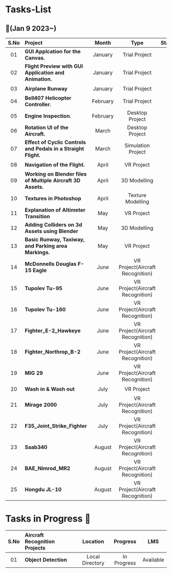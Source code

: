 # Tasks-List

##  :notebook_with_decorative_cover:(Jan 9 2023~)

| S.No   | Project                                                                |            Month            |                            Type                             |                            Status                             |
| :----: | :-----------------------------------------------------------           | :----------------------------: | :----------------------------------------------------------: | :----------------------------------------------------------: |
|   01   | **GUI Applcation for the Canvas.**                                 |               January          |  Trial Project                                               |  :heavy_check_mark:   |
|   02   | **Flight Preview with GUI Application and Animation.**             |               January          |  Trial Project                                               |  :heavy_check_mark:   |
|   03   | **Airplane Runway**                                                |               January          |  Trial Project                                               |  :heavy_check_mark:   |
|   04   | **Bell407 Helicopter Controller.**                                 |               February         |  Trial Project                                               |  :heavy_check_mark:   |
|   05   | **Engine Inspection.**                                             |               February         |  Desktop Project                                             |  :heavy_check_mark:   |
|   06   | **Rotation UI of the Aircraft.**                                   |               March            |  Desktop Project                                             |  :heavy_check_mark:   |
|   07   | **Effect of Cyclic Controls and Pedals in a Straight Flight.**     |               March            |  Simulation Project                                          |  :heavy_check_mark:   |
|   08   | **Navigation of the Flight.**                                      |               April            |  VR Project                                                  |  :heavy_check_mark:   |
|   09   | **Working on Blender files of Multiple Aircraft 3D Assets.**       |               April            |  3D Modelling                                                |  :heavy_check_mark:   |
|   10   | **Textures in Photoshop**                                          |               April            |  Texture Modelling                                           |  :heavy_check_mark:   |
|   11   | **Explanation of Altimeter Transition**                            |               May              |  VR Project                                                  |  :heavy_check_mark:   |
|   12   | **Adding Colliders on 3d Assets using Blender**                    |               May              |  3D Modelling                                                |  :heavy_check_mark:   |
|   13   | **Basic Runway, Taxiway, and Parking area Markings.**              |               May              |  VR Project                                                  |  :heavy_check_mark:   |
|   14   | **McDonnells Douglas F-15 Eagle**                                  |               June             |  VR Project(Aircraft Recognition)                            |  :heavy_check_mark:   |
|   15   | **Tupolev Tu-95**                                                  |               June             |  VR Project(Aircraft Recognition)                            |  :heavy_check_mark:   |
|   16   | **Tupolev Tu-160**                                                 |               June             |  VR Project(Aircraft Recognition)                            |  :heavy_check_mark:   |
|   17   | **Fighter_E-2_Hawkeye**                                            |               June             |  VR Project(Aircraft Recognition)                            |  :heavy_check_mark:   |
|   18   | **Fighter_Northrop_B-2**                                           |               June             |  VR Project(Aircraft Recognition)                            |  :heavy_check_mark:   |
|   19   | **MIG 29**                                                         |               June             |  VR Project(Aircraft Recognition)                            |  :heavy_check_mark:   |
|   20   | **Wash in & Wash out**                                             |               July             |  VR Project                                                  |  :heavy_check_mark:   |
|   21   | **Mirage 2000**                                                    |               July             |  VR Project(Aircraft Recognition)                            |  :heavy_check_mark:   |
|   22   | **F35_Joint_Strike_Fighter**                                       |               July             |  VR Project(Aircraft Recognition)                            |  :heavy_check_mark:   |
|   23   | **Saab340**                                                        |               August           |  VR Project(Aircraft Recognition)                            |  :heavy_check_mark:   |
|   24   | **BAE_Nimrod_MR2**                                                 |               August           |  VR Project(Aircraft Recognition)                            |  :heavy_check_mark:   |
|   25   | **Hongdu JL-10**                                                   |               August           |  VR Project(Aircraft Recognition)                            |  :heavy_check_mark:   |

# Tasks in Progress 📖

| S.No   | Aircraft Recognition Projects                                |            Location                       |                            Progress                          |                            LMS                               |
| :----: | :----------------------------------------------------------- | :----------------------------:            | :----------------------------------------------------------: | :----------------------------------------------------------: |
|   01   | **Object Detection**                            |          Local Directory                     |                 In Progress                          |                     Available                               |
